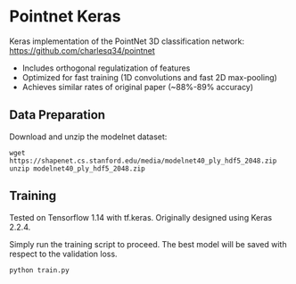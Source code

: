 # Pointnet Keras

Keras implementation of the PointNet 3D classification network: https://github.com/charlesq34/pointnet

- Includes orthogonal regulatization of features
- Optimized for fast training (1D convolutions and fast 2D max-pooling)
- Achieves similar rates of original paper (~88%-89% accuracy)

## Data Preparation

Download and unzip the modelnet dataset:

```
wget https://shapenet.cs.stanford.edu/media/modelnet40_ply_hdf5_2048.zip
unzip modelnet40_ply_hdf5_2048.zip
```

## Training

Tested on Tensorflow 1.14 with tf.keras. Originally designed using Keras 2.2.4.

Simply run the training script to proceed. The best model will be saved with respect to the validation loss.

```
python train.py
```

